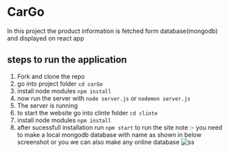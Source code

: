 # CarGo
In this project the product information is fetched form database(mongodb) and displayed on react app

## steps to run the application
1. Fork and clone the repo
1. go into project folder `cd carGo`
1. install node modules `npm install`
1. now run the server with `node server.js` or `nodemon server.js`
1. The server is running 
1. to start the website go into clinte folder `cd clinte`
1. install node modules `npm install` 
1. after sucessfull installation run `npm start` to run the site
note :- you need to make a local mongodb database with name as shown in below screenshot or you we can also make any online database
![ss](https://user-images.githubusercontent.com/77985528/178110373-53fb3b43-17b7-413e-bddb-a6664d1c6e00.jpeg)
